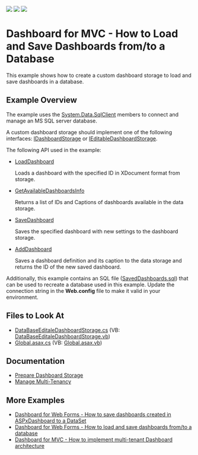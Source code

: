 <!-- default badges list -->
![](https://img.shields.io/endpoint?url=https://codecentral.devexpress.com/api/v1/VersionRange/128579375/20.1.10%2B)
[![](https://img.shields.io/badge/Open_in_DevExpress_Support_Center-FF7200?style=flat-square&logo=DevExpress&logoColor=white)](https://supportcenter.devexpress.com/ticket/details/T400693)
[![](https://img.shields.io/badge/📖_How_to_use_DevExpress_Examples-e9f6fc?style=flat-square)](https://docs.devexpress.com/GeneralInformation/403183)
<!-- default badges end -->

# Dashboard for MVC - How to Load and Save Dashboards from/to a Database

This example shows how to create a custom dashboard storage to load and save dashboards in a database.

## Example Overview
The example uses the [System.Data.SqlClient](https://msdn.microsoft.com/en-us/library/system.data.sqlclient(v=vs.110).aspx) members to connect and manage an MS SQL server database.

A custom dashboard storage should implement one of the following interfaces: [IDashboardStorage](https://docs.devexpress.com/Dashboard/DevExpress.DashboardWeb.IDashboardStorage) or [IEditableDashboardStorage](https://docs.devexpress.com/Dashboard/DevExpress.DashboardWeb.IEditableDashboardStorage).

The following API used in the example:

- [LoadDashboard](https://docs.devexpress.com/Dashboard/DevExpress.DashboardWeb.IDashboardStorage.LoadDashboard(System.String)) 

    Loads a dashboard with the specified ID in XDocument format from storage.
- [GetAvailableDashboardsInfo](https://docs.devexpress.com/Dashboard/DevExpress.DashboardWeb.IDashboardStorage.GetAvailableDashboardsInfo) 

    Returns a list of IDs and Captions of dashboards available in the data storage.
- [SaveDashboard](https://docs.devexpress.com/Dashboard/DevExpress.DashboardWeb.IDashboardStorage.SaveDashboard(System.String-System.Xml.Linq.XDocument)) 

    Saves the specified dashboard with new settings to the dashboard storage.
- [AddDashboard](https://docs.devexpress.com/Dashboard/DevExpress.DashboardWeb.IEditableDashboardStorage.AddDashboard(System.Xml.Linq.XDocument-System.String)) 

    Saves a dashboard definition and its caption to the data storage and returns the ID of the new saved dashboard.
  
Additionally, this example contains an SQL file ([SavedDashboards.sql](./CS/MVCDashboardDesigner/SavedDashboards.sql)) that can be used to recreate a database used in this example. Update the connection string in the **Web.config** file to make it valid in your environment.

## Files to Look At

* [DataBaseEditaleDashboardStorage.cs](./CS/MVCDashboardDesigner/DataBaseEditaleDashboardStorage.cs) (VB: [DataBaseEditaleDashboardStorage.vb](./VB/MVCDashboardDesigner/DataBaseEditaleDashboardStorage.vb))
* [Global.asax.cs](./CS/MVCDashboardDesigner/Global.asax.cs) (VB: [Global.asax.vb](./VB/MVCDashboardDesigner/Global.asax.vb))

## Documentation
  
* [Prepare Dashboard Storage](https://docs.devexpress.com/Dashboard/16979/web-dashboard/dashboard-backend/prepare-dashboard-storage)
* [Manage Multi-Tenancy](https://docs.devexpress.com/Dashboard/402924/web-dashboard/dashboard-backend/manage-multi-tenancy)

## More Examples
  
- [Dashboard for Web Forms - How to save dashboards created in ASPxDashboard to a DataSet](https://github.com/DevExpress-Examples/aspxdashboard-how-to-save-dashboards-created-by-end-users-to-a-dataset-t392813)
- [Dashboard for Web Forms - How to load and save dashboards from/to a database](https://github.com/DevExpress-Examples/aspxdashboard-how-to-load-and-save-dashboards-from-to-a-database-t386418)
- [Dashboard for MVC - How to implement multi-tenant Dashboard architecture](https://github.com/DevExpress-Examples/DashboardUserBasedMVC)
